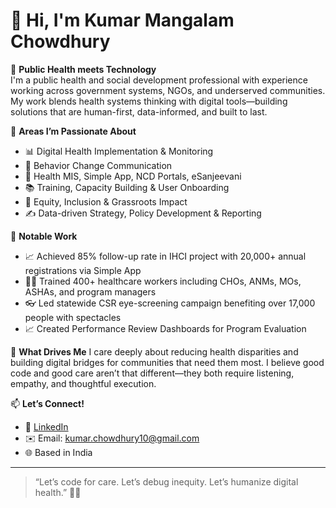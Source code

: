 # 👋 Hi, I'm Kumar Mangalam Chowdhury

🌱 **Public Health meets Technology**  
I'm a public health and social development professional with experience working across government systems, NGOs, and underserved communities. My work blends health systems thinking with digital tools—building solutions that are human-first, data-informed, and built to last.

🚀 **Areas I’m Passionate About**  
- 📊 Digital Health Implementation & Monitoring  
- 🧠 Behavior Change Communication
- 🧰 Health MIS, Simple App, NCD Portals, eSanjeevani  
- 📚 Training, Capacity Building & User Onboarding  
- 🤝 Equity, Inclusion & Grassroots Impact  
- ✍️ Data-driven Strategy, Policy Development & Reporting

📌 **Notable Work**
- 📈 Achieved 85% follow-up rate in IHCI project with 20,000+ annual registrations via Simple App  
- 🧑‍⚕️ Trained 400+ healthcare workers including CHOs, ANMs, MOs, ASHAs, and program managers  
- 👓 Led statewide CSR eye-screening campaign benefiting over 17,000 people with spectacles
- 📈 Created Performance Review Dashboards for Program Evaluation 

🧠 **What Drives Me**
I care deeply about reducing health disparities and building digital bridges for communities that need them most. I believe good code and good care aren’t that different—they both require listening, empathy, and thoughtful execution.

📫 **Let’s Connect!**  
- 💼 [LinkedIn](https://www.linkedin.com/in/kumarmanglamchowdhury)  
- ✉️ Email: kumar.chowdhury10@gmail.com  
- 🌐 Based in India

---
> “Let’s code for care. Let’s debug inequity. Let’s humanize digital health.” 🌿💡


